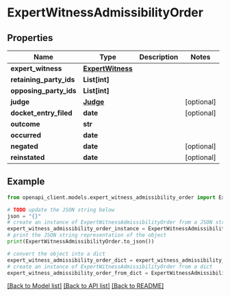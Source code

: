 # ExpertWitnessAdmissibilityOrder


## Properties

Name | Type | Description | Notes
------------ | ------------- | ------------- | -------------
**expert_witness** | [**ExpertWitness**](ExpertWitness.md) |  | 
**retaining_party_ids** | **List[int]** |  | 
**opposing_party_ids** | **List[int]** |  | 
**judge** | [**Judge**](Judge.md) |  | [optional] 
**docket_entry_filed** | **date** |  | [optional] 
**outcome** | **str** |  | 
**occurred** | **date** |  | 
**negated** | **date** |  | [optional] 
**reinstated** | **date** |  | [optional] 

## Example

```python
from openapi_client.models.expert_witness_admissibility_order import ExpertWitnessAdmissibilityOrder

# TODO update the JSON string below
json = "{}"
# create an instance of ExpertWitnessAdmissibilityOrder from a JSON string
expert_witness_admissibility_order_instance = ExpertWitnessAdmissibilityOrder.from_json(json)
# print the JSON string representation of the object
print(ExpertWitnessAdmissibilityOrder.to_json())

# convert the object into a dict
expert_witness_admissibility_order_dict = expert_witness_admissibility_order_instance.to_dict()
# create an instance of ExpertWitnessAdmissibilityOrder from a dict
expert_witness_admissibility_order_from_dict = ExpertWitnessAdmissibilityOrder.from_dict(expert_witness_admissibility_order_dict)
```
[[Back to Model list]](../README.md#documentation-for-models) [[Back to API list]](../README.md#documentation-for-api-endpoints) [[Back to README]](../README.md)


